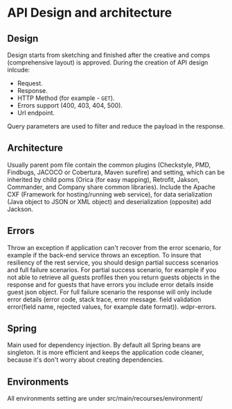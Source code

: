 # API Design and architecture

## Design

Design starts from sketching and finished after the creative and comps (comprehensive layout) is approved. During the creation of API design inlcude:

- Request. 
- Response.
- HTTP Method (for example - `GET`).
- Errors support (400, 403, 404, 500).
- Url endpoint.

Query parameters are used to filter and reduce the payload in the response.

## Architecture

Usually parent pom file contain the common plugins (Checkstyle, PMD, Findbugs, JACOCO or Cobertura, Maven surefire) and setting, which can be inherited by child poms (Orica (for easy mapping), Retrofit, Jakson, Commander, and Company share common libraries). Include the Apache CXF (Framework for hosting/running web service), for data serialization (Java object to JSON or XML object) and deserialization (opposite) add Jackson.

## Errors

Throw an exception if application can't recover from the error scenario, for example if the back-end service throws an exception. To insure that resiliency of the rest service, you should design partial success scenarios and full failure scenarios. For partial success scenario, for example if you not able to retrieve all guests profiles then you return guests objects in the response and for guests that have errors you include error details inside guest json object. For full failure scenario the response will only include error details (error code, stack trace, error message. field validation error(field name, rejected values, for example date format)). wdpr-errors.

## Spring

Main used for dependency injection.  By default all Spring beans are singleton. It is more efficient and keeps the application code cleaner, because it's don't worry about creating dependencies. 

## Environments

All environments setting are under src/main/recourses/environment/
